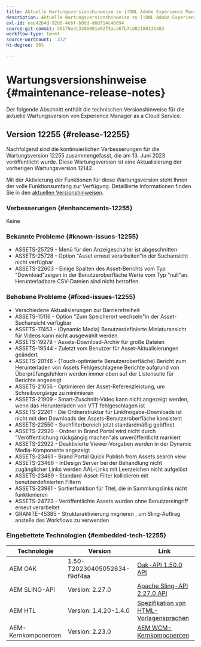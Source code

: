 ```yaml
---
title: Aktuelle Wartungsversionshinweise zu [!DNL Adobe Experience Manager] as a Cloud Service.
description: Aktuelle Wartungsversionshinweise zu [!DNL Adobe Experience Manager] as a Cloud Service.
exl-id: eee42b4d-9206-4ebf-b88d-d8df14c46094
source-git-commit: 26178edc3308801e0273aca67b7cd82180131483
workflow-type: tm+mt
source-wordcount: '372'
ht-degree: 36%

---
```


# Wartungsversionshinweise {#maintenance-release-notes}

Der folgende Abschnitt enthält die technischen Versionshinweise für die aktuelle Wartungsversion von Experience Manager as a Cloud Service.

## Version 12255 {#release-12255}

Nachfolgend sind die kontinuierlichen Verbesserungen für die Wartungsversion 12255 zusammengefasst, die am 13. Juni 2023 veröffentlicht wurde. Diese Wartungsversion ist eine Aktualisierung der vorherigen Wartungsversion 12142.

Mit der Aktivierung der Funktionen für diese Wartungsversion steht Ihnen der volle Funktionsumfang zur Verfügung. Detaillierte Informationen finden Sie in den [aktuellen Versionshinweisen](/help/release-notes/release-notes-cloud/release-notes-current.md).

### Verbesserungen {#enhancements-12255}

Keine

### Bekannte Probleme {#known-issues-12255}

- ASSETS-25729 - Menü für den Anzeigeschalter ist abgeschnitten
- ASSETS-25728 - Option &quot;Asset erneut verarbeiten&quot;in der Suchansicht nicht verfügbar
- ASSETS-22603 - Einige Spalten des Asset-Berichts vom Typ &quot;Download&quot;zeigen in der Benutzeroberfläche Werte vom Typ &quot;null&quot;an. Herunterladbare CSV-Dateien sind nicht betroffen.

### Behobene Probleme {#fixed-issues-12255}

- Verschiedene Aktualisierungen zur Barrierefreiheit
- ASSETS-15116 - Option &quot;Zum Speicherort wechseln&quot;in der Asset-Suchansicht verfügbar
- ASSETS-17453 - (Dynamic Media) Benutzerdefinierte Miniaturansicht für Videos kann nicht ausgewählt werden
- ASSETS-19279 - Assets-Download-Archiv für große Dateien
- ASSETS-19544 - Zuletzt vom Benutzer für Asset-Aktualisierungen geändert
- ASSETS-20146 - (Touch-optimierte Benutzeroberfläche) Bericht zum Herunterladen von Assets Fehlgeschlagene Berichte aufgrund von Überprüfungsfehlern werden immer oben auf der Listenseite für Berichte angezeigt
- ASSETS-21056 - Optimieren der Asset-Referenzleistung, um Schreibvorgänge zu minimieren
- ASSETS-21909 - Smart-Zuschnitt-Video kann nicht angezeigt werden, wenn das Herunterladen von VTT fehlgeschlagen ist
- ASSETS-22261 - Die Ordnerstruktur für Linkfreigabe-Downloads ist nicht mit den Downloads der Assets-Benutzeroberfläche konsistent
- ASSETS-22550 - Suchfilterbereich jetzt standardmäßig geöffnet
- ASSETS-22920 - Ordner in Brand Portal wird nicht durch &quot;Veröffentlichung rückgängig machen&quot;als unveröffentlicht markiert
- ASSETS-22922 - Deaktivierte Viewer-Vorgaben werden in der Dynamic Media-Komponente angezeigt
- ASSETS-23461 - Brand Portal Quick Publish from Assets search view
- ASSETS-23466 - InDesign Server bei der Behandlung nicht zugänglicher Links werden AAL-Links mit Leerzeichen nicht aufgelöst
- ASSETS-23469 - Standard-Asset-Filter kollidieren mit benutzerdefinierten Filtern
- ASSETS-23981 - Sortierfunktion für Titel, die in Sammlungslinks nicht funktionieren
- ASSETS-24723 - Veröffentlichte Assets wurden ohne Benutzereingriff erneut verarbeitet
- GRANITE-45385 - Strukturaktivierung migrieren , um Sling-Auftrag anstelle des Workflows zu verwenden

### Eingebettete Technologien {#embedded-tech-12255}

| Technologie | Version | Link |
|---|---|---|
| AEM OAK | 1.50-T20230405052634-f9df4aa | [Oak-API 1.50.0 API](https://www.javadoc.io/doc/org.apache.jackrabbit/oak-api/1.50.0/index.html) |
| AEM SLING-API | Version: 2.27.0 | [Apache Sling-API 2.27.0 API](https://www.javadoc.io/doc/org.apache.sling/org.apache.sling.api/latest/index.html) |
| AEM HTL | Version: 1.4.20-1.4.0 | [Spezifikation von HTML-Vorlagensprachen](https://github.com/adobe/htl-spec) |
| AEM-Kernkomponenten | Version: 2.23.0 | [AEM WCM-Kernkomponenten](https://github.com/adobe/aem-core-wcm-components) |

